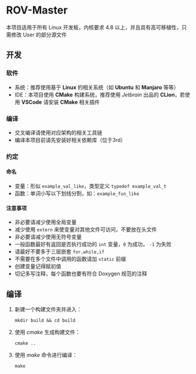 # ROV-Master

本项目适用于所有 Linux 开发板，内核要求 4.8 以上，并且具有高可移植性，只需修改 User 的部分源文件

## 开发

### 软件

- 系统：推荐使用基于 **Linux** 的相关系统（如 **Ubuntu** 和 **Manjaro** 等等）
- IDE：本项目使用 **CMake** 构建系统，推荐使用 *Jetbrain* 出品的 **CLion**，若使用 **VSCode** 请安装 **CMake** 相关插件

### 编译

- 交叉编译请使用对应架构的相关工具链
- 编译本项目前请先安装好相关依赖库（位于3rd）

### 约定

#### 命名

- 变量：形似 `example_val_like`，类型定义 `typedef example_val_t`
- 函数：单词小写以下划线分割，如：`example_fun_like`

#### 注意事项

- 非必要请减少使用全局变量
- 减少使用 `extern` 来使变量对其他文件可访问，不要放在头文件
- 非必要请减少使用无符号变量
- 一般函数最好有返回是否执行成功的 `int` 变量，`0` 为成功， `-1` 为失败
- 请最好不要多于三层嵌套 `for,while,if`
- 不需要在多个文件中调用的函数请加 `static` 前缀
- 创建变量记得赋初值
- 切记多写注释，每个函数也要有符合 Doxygen 规范的注释

## 编译

1. 新建一个构建文件夹并进入：

   ```shell
   mkdir build && cd build
   ```

2. 使用 *cmake* 生成构建文件：

   ```shell
   cmake ..
   ```

3. 使用 *make* 命令进行编译：

   ```shell
   make
   ```
